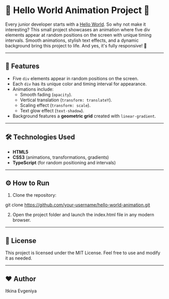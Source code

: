 # 🎉 Hello World Animation Project 🎉

Every junior developer starts with a <u>Hello World</u>. So why not make it interesting?
This small project showcases an animation where five div elements appear at random positions on the screen with unique timing intervals. Smooth animations, stylish text effects, and a dynamic background bring this project to life.
And yes, it's fully responsive! 🌟


---

## 🚀 **Features**

- Five `div` elements appear in random positions on the screen.
- Each `div` has its unique color and timing interval for appearance.
- Animations include:
   - Smooth fading (`opacity`).
   - Vertical translation (`transform: translateY`).
   - Scaling effect (`transform: scale`).
   - Text glow effect (`text-shadow`).
- Background features a **geometric grid** created with `linear-gradient`.

---

## 🛠️ **Technologies Used**

- **HTML5**
- **CSS3** (animations, transformations, gradients)
- **TypeScript** (for random positioning and intervals)

---
## ⚙️ **How to Run**

1. Clone the repository:

git clone https://github.com/your-username/hello-world-animation.git

2. Open the project folder and launch the index.html file in any modern browser.

---
## 📄 **License**
This project is licensed under the MIT License. Feel free to use and modify it as needed.

---
## ❤️ **Author**

Itkina Evgeniya
